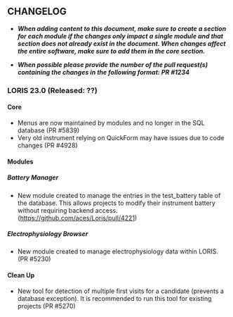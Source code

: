 ## CHANGELOG

- ***When adding content to this document, make sure to create a section for each module 
if the changes only impact a single module and that section does not already exist in
the document. When changes affect the entire software, make sure to add them in the 
core section.***

- ***When possible please provide the number of the pull request(s) containing the 
changes in the following format: PR #1234***

### LORIS 23.0 (Released: ??)


#### Core
- Menus are now maintained by modules and no longer in the SQL database (PR #5839)
- Very old instrument relying on QuickForm may have issues due to code changes (PR #4928)

#### Modules 

##### Battery Manager
 - New module created to manage the entries in the test_battery table of the database.
 This allows projects to modify their instrument battery without requiring backend access.
 (https://github.com/aces/Loris/pull/4221)
 
##### Electrophysiology Browser
 - New module created to manage electrophysiology data within LORIS. (PR #5230)


#### Clean Up
- New tool for detection of multiple first visits for a candidate (prevents a database
 exception). It is recommended to run this tool for existing projects (PR #5270)
